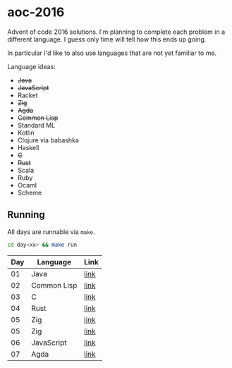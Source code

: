 # aoc-2016

Advent of code 2016 solutions. I'm planning to complete each problem in a different language. I guess only time will tell how this ends up going.

In particular I'd like to also use languages that are not yet familiar to me.

Language ideas:
- <s>Java</s>
- <s>JavaScript</s>
- Racket
- <s>Zig</s>
- <s>Agda</s>
- <s>Common Lisp</s>
- Standard ML
- Kotlin
- Clojure via babashka
- Haskell
- <s>C</s>
- <s>Rust</s>
- Scala
- Ruby
- Ocaml
- Scheme

## Running

All days are runnable via `make`.

```sh
cd day<xx> && make run
```

| Day | Language    | Link            |
| --- | ----------- | --------------- |
| 01  | Java        | [link](./day01) |
| 02  | Common Lisp | [link](./day02) |
| 03  | C           | [link](./day03) |
| 04  | Rust        | [link](./day04) |
| 05  | Zig         | [link](./day05) |
| 05  | Zig         | [link](./day05) |
| 06  | JavaScript  | [link](./day06) |
| 07  | Agda        | [link](./day07) |
